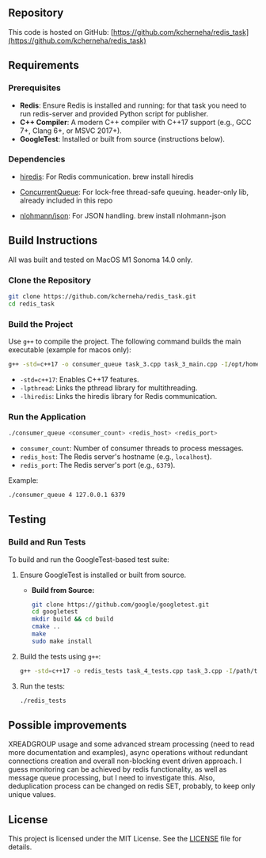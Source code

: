 ## Repository

This code is hosted on GitHub:
[https://github.com/kcherneha/redis_task](https://github.com/kcherneha/redis_task)

## Requirements

### Prerequisites

- **Redis**: Ensure Redis is installed and running: for that task you need to run redis-server and provided Python script for publisher.
- **C++ Compiler**: A modern C++ compiler with C++17 support (e.g., GCC 7+, Clang 6+, or MSVC 2017+).
- **GoogleTest**: Installed or built from source (instructions below).

### Dependencies

- [hiredis](https://github.com/redis/hiredis): For Redis communication.
brew install hiredis

- [ConcurrentQueue](https://github.com/cameron314/concurrentqueue): For lock-free thread-safe queuing.
header-only lib, already included in this repo

- [nlohmann/json](https://github.com/nlohmann/json): For JSON handling.
brew install nlohmann-json

## Build Instructions

All was built and tested on MacOS M1 Sonoma 14.0 only.

### Clone the Repository
```bash
git clone https://github.com/kcherneha/redis_task.git
cd redis_task
```

### Build the Project

Use `g++` to compile the project. The following command builds the main executable (example for macos only):

```bash
g++ -std=c++17 -o consumer_queue task_3.cpp task_3_main.cpp -I/opt/homebrew/include -I/opt/homebrew/Cellar/hiredis/1.2.0/include -L/opt/homebrew/Cellar/hiredis/1.2.0/lib -lhiredis -lpthread
```

- `-std=c++17`: Enables C++17 features.
- `-lpthread`: Links the pthread library for multithreading.
- `-lhiredis`: Links the hiredis library for Redis communication.

### Run the Application

```bash
./consumer_queue <consumer_count> <redis_host> <redis_port>
```

- `consumer_count`: Number of consumer threads to process messages.
- `redis_host`: The Redis server's hostname (e.g., `localhost`).
- `redis_port`: The Redis server's port (e.g., `6379`).

Example:
```bash
./consumer_queue 4 127.0.0.1 6379
```

## Testing

### Build and Run Tests

To build and run the GoogleTest-based test suite:

1. Ensure GoogleTest is installed or built from source.
   - **Build from Source:**
     ```bash
     git clone https://github.com/google/googletest.git
     cd googletest
     mkdir build && cd build
     cmake ..
     make
     sudo make install
     ```

2. Build the tests using `g++`:
   ```bash
   g++ -std=c++17 -o redis_tests task_4_tests.cpp task_3.cpp -I/path/to/googletest/googletest/include -I/opt/homebrew/include -I/opt/homebrew/Cellar/hiredis/1.2.0/include -L/opt/homebrew/Cellar/hiredis/1.2.0/lib -L/path/to/googletest/build/lib -lgtest -lgtest_main -lhiredis -lpthread
   ```

3. Run the tests:
   ```bash
   ./redis_tests
   ```

## Possible improvements

XREADGROUP usage and some advanced stream processing (need to read more documentation and examples), async operations without redundant connections creation and overall non-blocking event driven approach. 
I guess monitoring can be achieved by redis functionality, as well as message queue processing, but I need to investigate this. Also, deduplication process can be changed on redis SET, probably, to keep only unique values.

## License

This project is licensed under the MIT License. See the [LICENSE](LICENSE) file for details.


